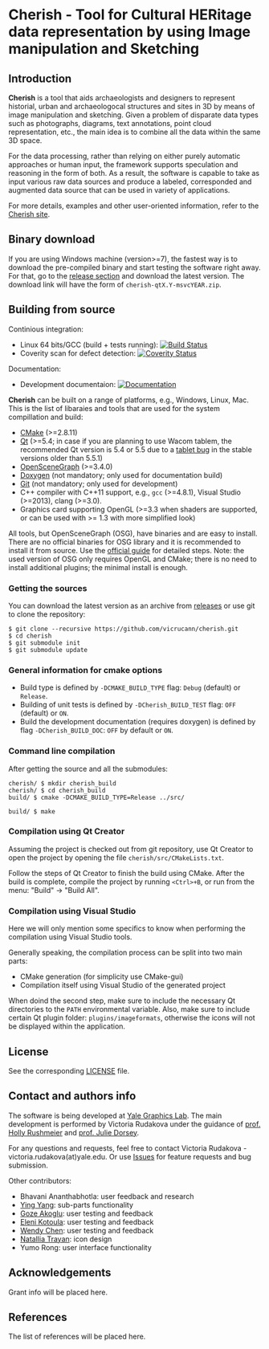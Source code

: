 # Cherish - Tool for Cultural HERitage data representation by using Image manipulation and Sketching

## Introduction

**Cherish** is a tool that aids archaeologists and designers to represent historial, urban and archaeologocal structures and sites in 3D by means of image manipulation and sketching. Given a problem of disparate data types such as photographs, diagrams, text annotations, point cloud representation, etc., the main idea is to combine all the data within the same 3D space. 

For the data processing, rather than relying on either purely automatic approaches or human input, the framework supports speculation and reasoning in the form of both. As a result, the software is capable to take as input various raw data sources and produce a labeled, corresponded and augmented data source that can be used in variety of applications.

For more details, examples and other user-oriented information, refer to the [Cherish site](http://vicrucann.github.io/cherish/).

## Binary download

If you are using Windows machine (version>=7), the fastest way is to download the pre-compiled binary and start testing the software right away. For that, go to the [release section](https://github.com/vicrucann/cherish/releases) and download the latest version. The download link will have the form of `cherish-qtX.Y-msvcYEAR.zip`.

## Building from source

Continious integration:

* Linux 64 bits/GCC (build + tests running): 
[![Build Status](https://travis-ci.org/vicrucann/cherish.svg?branch=master)](https://travis-ci.org/vicrucann/cherish)
* Coverity scan for defect detection: 
[![Coverity Status](https://scan.coverity.com/projects/9322/badge.svg)](https://scan.coverity.com/projects/vicrucann-cherish)

Documentation:
* Development documentaion: [![Documentation](https://codedocs.xyz/vicrucann/cherish.svg)](https://codedocs.xyz/vicrucann/cherish/)

**Cherish** can be built on a range of platforms, e.g., Windows, Linux, Mac. This is the list of libaraies and tools that are used for the system compillation and build:

* [CMake](https://cmake.org/) (>=2.8.11)
* [Qt](http://www.qt.io/) (>=5.4; in case if you are planning to use Wacom tablem, the recommended Qt version is 5.4 or 5.5 due to a [tablet bug](https://bugreports.qt.io/browse/QTBUG-53628) in the stable versions older than 5.5.1)
* [OpenSceneGraph](http://www.openscenegraph.org/) (>=3.4.0)
* [Doxygen](www.doxygen.org/) (not mandatory; only used for documentation build)
* [Git](https://git-scm.com/) (not mandatory; only used for development)
* C++ compiler with C++11 support, e.g., `gcc` (>=4.8.1), Visual Studio (>=2013), clang (>=3.0).
* Graphics card supporting OpenGL (>=3.3 when shaders are supported, or can be used with >= 1.3 with more simplified look)

All tools, but OpenSceneGraph (OSG), have binaries and are easy to install. There are no official binaries for OSG library and it is recommended to install it from source. Use the [official guide](http://trac.openscenegraph.org/projects/osg//wiki/Support/GettingStarted) for detailed steps. Note: the used version of OSG only requires OpenGL and CMake; there is no need to install additional plugins; the minimal install is enough.

### Getting the sources

You can download the latest version as an archive from [releases](https://github.com/vicrucann/cherish/releases) or use git to clone the repository:

```
$ git clone --recursive https://github.com/vicrucann/cherish.git
$ cd cherish
$ git submodule init
$ git submodule update
```

### General information for cmake options

* Build type is defined by `-DCMAKE_BUILD_TYPE` flag: `Debug` (default) or `Release`.
* Building of unit tests is defined by `-DCherish_BUILD_TEST` flag: `OFF` (default) or `ON`.
* Build the development documentation (requires doxygen) is defined by flag `-DCherish_BUILD_DOC`: `OFF` by default or `ON`.

### Command line compilation

After getting the source and all the submodules:

```
cherish/ $ mkdir cherish_build
cherish/ $ cd cherish_build
build/ $ cmake -DCMAKE_BUILD_TYPE=Release ../src/

build/ $ make
```

### Compilation using Qt Creator

Assuming the project is checked out from git repository, use Qt Creator to open the project by opening the file `cherish/src/CMakeLists.txt`.

Follow the steps of Qt Creator to finish the build using CMake. After the build is complete, compile the project by running `<Ctrl>+B`, or run from the menu: "Build" -> "Build All".

### Compilation using Visual Studio

Here we will only mention some specifics to know when performing the compilation using Visual Studio tools. 

Generally speaking, the compilation process can be split into two main parts: 

* CMake generation (for simplicity use CMake-gui)
* Compilation itself using Visual Studio of the generated project

When doind the second step, make sure to include the necessary Qt directories to the `PATH` environmental variable. Also, make sure to include certain Qt plugin folder: `plugins/imageformats`, otherwise the icons will not be displayed within the application.

## License

See the corresponding [LICENSE](https://github.com/vicrucann/cherish/blob/master/LICENSE) file.

## Contact and authors info

The software is being developed at [Yale Graphics Lab](http://graphics.cs.yale.edu/site/). The main development is performed by Victoria Rudakova under the guidance of [prof. Holly Rushmeier](http://graphics.cs.yale.edu/site/people/holly-rushmeier) and [prof. Julie Dorsey](http://graphics.cs.yale.edu/site/people/julie-dorsey).  

For any questions and requests, feel free to contact Victoria Rudakova - victoria.rudakova(at)yale.edu. Or use [Issues](https://github.com/vicrucann/cherish/issues) for feature requests and bug submission.

Other contributors:

* Bhavani Ananthabhotla: user feedback and research
* [Ying Yang](http://graphics.cs.yale.edu/site/people/ying-yang): sub-parts functionality
* [Goze Akoglu](http://ipch.yale.edu/people/kiraz-goze-akogluhttp://ipch.yale.edu/people/kiraz-goze-akoglu): user testing and feedback
* [Eleni Kotoula](http://ipch.yale.edu/people/eleni-kotoula): user testing and feedback
* [Wendy Chen](http://www.wendywchen.com/): user testing and feedback 
* [Natallia Trayan](https://www.behance.net/trayan): icon design
* Yumo Rong: user interface functionality

## Acknowledgements

Grant info will be placed here.

## References

The list of references will be placed here.
